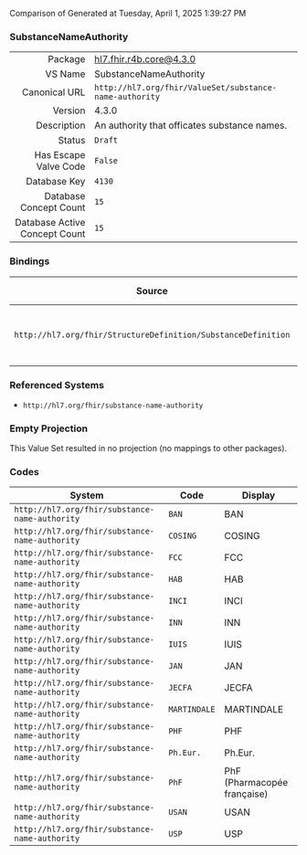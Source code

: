 Comparison of 
Generated at Tuesday, April 1, 2025 1:39:27 PM

### SubstanceNameAuthority

|      |     |
| ---: | --- |
| Package | hl7.fhir.r4b.core@4.3.0 |
| VS Name | SubstanceNameAuthority |
| Canonical URL | `http://hl7.org/fhir/ValueSet/substance-name-authority` |
| Version | 4.3.0 |
| Description | An authority that officates substance names. |
| Status | `Draft` |
| Has Escape Valve Code | `False` |
| Database Key | `4130` |
| Database Concept Count | `15` |
| Database Active Concept Count | `15` |
### Bindings

| Source | Element | Binding | Strength | Element Short |
| ------ | ------- | ------- | -------- | ------------- |
| `http://hl7.org/fhir/StructureDefinition/SubstanceDefinition` | `SubstanceDefinition.name.official.authority` | `http://hl7.org/fhir/ValueSet/substance-name-authority` | `Preferred` | Which authority uses this official name |

### Referenced Systems

* `http://hl7.org/fhir/substance-name-authority`
### Empty Projection

This Value Set resulted in no projection (no mappings to other packages).

### Codes

| System | Code | Display |
| ------ | ---- | ------- |
| `http://hl7.org/fhir/substance-name-authority` | `BAN` | BAN |
| `http://hl7.org/fhir/substance-name-authority` | `COSING` | COSING |
| `http://hl7.org/fhir/substance-name-authority` | `FCC` | FCC |
| `http://hl7.org/fhir/substance-name-authority` | `HAB` | HAB |
| `http://hl7.org/fhir/substance-name-authority` | `INCI` | INCI |
| `http://hl7.org/fhir/substance-name-authority` | `INN` | INN |
| `http://hl7.org/fhir/substance-name-authority` | `IUIS` | IUIS |
| `http://hl7.org/fhir/substance-name-authority` | `JAN` | JAN |
| `http://hl7.org/fhir/substance-name-authority` | `JECFA` | JECFA |
| `http://hl7.org/fhir/substance-name-authority` | `MARTINDALE` | MARTINDALE |
| `http://hl7.org/fhir/substance-name-authority` | `PHF` | PHF |
| `http://hl7.org/fhir/substance-name-authority` | `Ph.Eur.` | Ph.Eur. |
| `http://hl7.org/fhir/substance-name-authority` | `PhF` | PhF (Pharmacopée française) |
| `http://hl7.org/fhir/substance-name-authority` | `USAN` | USAN |
| `http://hl7.org/fhir/substance-name-authority` | `USP` | USP |
